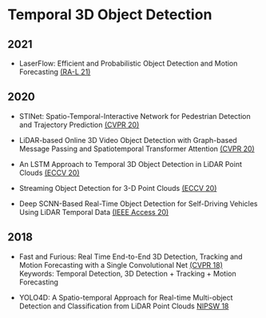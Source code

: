 # Temporal 3D Object Detection

## 2021

- LaserFlow: Efficient and Probabilistic Object Detection and Motion Forecasting [(RA-L 21)](https://ieeexplore.ieee.org/stamp/stamp.jsp?arnumber=9310205)

## 2020

- STINet: Spatio-Temporal-Interactive Network for Pedestrian Detection and Trajectory Prediction [(CVPR 20)](https://openaccess.thecvf.com/content_CVPR_2020/papers/Zhang_STINet_Spatio-Temporal-Interactive_Network_for_Pedestrian_Detection_and_Trajectory_Prediction_CVPR_2020_paper.pdf)

- LiDAR-based Online 3D Video Object Detection with Graph-based Message Passing and Spatiotemporal Transformer Attention [(CVPR 20)](https://openaccess.thecvf.com/content_CVPR_2020/papers/Yin_LiDAR-Based_Online_3D_Video_Object_Detection_With_Graph-Based_Message_Passing_CVPR_2020_paper.pdf)

- An LSTM Approach to Temporal 3D Object Detection in LiDAR Point Clouds [(ECCV 20)](https://arxiv.org/pdf/2007.12392.pdf)

- Streaming Object Detection for 3-D Point Clouds [(ECCV 20)](https://www.ecva.net/papers/eccv_2020/papers_ECCV/papers/123630409.pdf)

- Deep SCNN-Based Real-Time Object Detection for Self-Driving Vehicles Using LiDAR Temporal Data [(IEEE Access 20)](https://ieeexplore.ieee.org/stamp/stamp.jsp?arnumber=9078792)

## 2018

- Fast and Furious: Real Time End-to-End 3D Detection, Tracking and Motion Forecasting with a Single Convolutional Net [(CVPR 18)](https://openaccess.thecvf.com/content_cvpr_2018/papers/Luo_Fast_and_Furious_CVPR_2018_paper.pdf)\
Keywords: Temporal Detection, 3D Detection + Tracking + Motion Forecasting

- YOLO4D: A Spatio-temporal Approach for Real-time Multi-object Detection and Classification from LiDAR Point Clouds [NIPSW 18](https://openreview.net/pdf?id=B1xWZic29m)